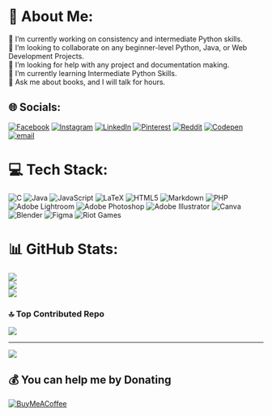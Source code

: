 # 💫 About Me:
🔭 I’m currently working on consistency and intermediate Python skills.<br>👯 I’m looking to collaborate on any beginner-level Python, Java, or Web Development Projects.<br>🤝 I’m looking for help with any project and documentation making.<br>🌱 I’m currently learning Intermediate Python Skills.<br>💬 Ask me about books, and I will talk for hours.


## 🌐 Socials:
[![Facebook](https://img.shields.io/badge/Facebook-%231877F2.svg?logo=Facebook&logoColor=white)](https://facebook.com/https://www.facebook.com/people/Ayushman-Pyne/pfbid03myJcQFPAAkiUMsCXvLscH763JZsgyKbJo8ow4cpda13r3cyWzapX2rcxUB6FPril/) [![Instagram](https://img.shields.io/badge/Instagram-%23E4405F.svg?logo=Instagram&logoColor=white)](https://instagram.com/https://www.instagram.com/artixx._.me/) [![LinkedIn](https://img.shields.io/badge/LinkedIn-%230077B5.svg?logo=linkedin&logoColor=white)](https://linkedin.com/in/https://www.linkedin.com/in/ayushman-pyne-4ba652275/) [![Pinterest](https://img.shields.io/badge/Pinterest-%23E60023.svg?logo=Pinterest&logoColor=white)](https://pinterest.com/https://in.pinterest.com/ayushmanpyne/) [![Reddit](https://img.shields.io/badge/Reddit-%23FF4500.svg?logo=Reddit&logoColor=white)](https://reddit.com/user/https://www.reddit.com/user/Hiraeth_Ayushman/) [![Codepen](https://img.shields.io/badge/Codepen-000000?logo=codepen&logoColor=white)](https://codepen.io/https://codepen.io/ayushman-pyne) [![email](https://img.shields.io/badge/Email-D14836?logo=gmail&logoColor=white)](mailto:ayushman.pyne@gmail.com) 

# 💻 Tech Stack:
![C](https://img.shields.io/badge/c-%2300599C.svg?style=flat-square&logo=c&logoColor=white) ![Java](https://img.shields.io/badge/java-%23ED8B00.svg?style=flat-square&logo=openjdk&logoColor=white) ![JavaScript](https://img.shields.io/badge/javascript-%23323330.svg?style=flat-square&logo=javascript&logoColor=%23F7DF1E) ![LaTeX](https://img.shields.io/badge/latex-%23008080.svg?style=flat-square&logo=latex&logoColor=white) ![HTML5](https://img.shields.io/badge/html5-%23E34F26.svg?style=flat-square&logo=html5&logoColor=white) ![Markdown](https://img.shields.io/badge/markdown-%23000000.svg?style=flat-square&logo=markdown&logoColor=white) ![PHP](https://img.shields.io/badge/php-%23777BB4.svg?style=flat-square&logo=php&logoColor=white) ![Adobe Lightroom](https://img.shields.io/badge/Adobe%20Lightroom-31A8FF.svg?style=flat-square&logo=Adobe%20Lightroom&logoColor=white) ![Adobe Photoshop](https://img.shields.io/badge/adobe%20photoshop-%2331A8FF.svg?style=flat-square&logo=adobe%20photoshop&logoColor=white) ![Adobe Illustrator](https://img.shields.io/badge/adobe%20illustrator-%23FF9A00.svg?style=flat-square&logo=adobe%20illustrator&logoColor=white) ![Canva](https://img.shields.io/badge/Canva-%2300C4CC.svg?style=flat-square&logo=Canva&logoColor=white) ![Blender](https://img.shields.io/badge/blender-%23F5792A.svg?style=flat-square&logo=blender&logoColor=white) ![Figma](https://img.shields.io/badge/figma-%23F24E1E.svg?style=flat-square&logo=figma&logoColor=white) ![Riot Games](https://img.shields.io/badge/riotgames-D32936.svg?style=flat-square&logo=riotgames&logoColor=white)
# 📊 GitHub Stats:
![](https://github-readme-stats.vercel.app/api?username=Ayushman-Pyne&theme=transparent&hide_border=false&include_all_commits=false&count_private=false)<br/>
![](https://nirzak-streak-stats.vercel.app/?user=Ayushman-Pyne&theme=transparent&hide_border=false)<br/>
![](https://github-readme-stats.vercel.app/api/top-langs/?username=Ayushman-Pyne&theme=transparent&hide_border=false&include_all_commits=false&count_private=false&layout=compact)

### 🔝 Top Contributed Repo
![](https://github-contributor-stats.vercel.app/api?username=Ayushman-Pyne&limit=5&theme=transparent&combine_all_yearly_contributions=true)

---
[![](https://visitcount.itsvg.in/api?id=Ayushman-Pyne&icon=3&color=6)](https://visitcount.itsvg.in)

  ## 💰 You can help me by Donating
  [![BuyMeACoffee](https://img.shields.io/badge/Buy%20Me%20a%20Coffee-ffdd00?style=for-the-badge&logo=buy-me-a-coffee&logoColor=black)](https://buymeacoffee.com/https://buymeacoffee.com/ayushmanpyl) 

  
<!-- Proudly created with GPRM ( https://gprm.itsvg.in ) -->
